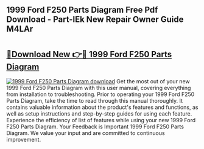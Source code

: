 ## 1999 Ford F250 Parts Diagram Free Pdf Download - Part-IEk New Repair Owner Guide M4LAr

# <h2><a href="http://dfkq7vo.blite.top/?on=1999+Ford+F250+Parts+Diagram">🔗Download New 👉🔴 1999 Ford F250 Parts Diagram</a></h2>

[![1999 Ford F250 Parts Diagram download](https://i.imgur.com/lujVjoI.png)](http://dfkq7vo.blite.top/?on=1999+Ford+F250+Parts+Diagram)
Get the most out of your new 1999 Ford F250 Parts Diagram with this user manual, covering everything from installation to troubleshooting. Prior to operating your 1999 Ford F250 Parts Diagram, take the time to read through this manual thoroughly. It contains valuable information about the product's features and functions, as well as setup instructions and step-by-step guides for using each feature. Experience the efficiency of list of features while using your new 1999 Ford F250 Parts Diagram. Your Feedback is Important 1999 Ford F250 Parts Diagram. We value your input and are committed to continuous improvement.
